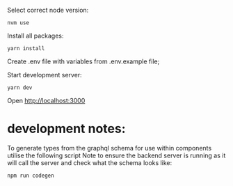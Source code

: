 Select correct node version:

```
nvm use
```

Install all packages:

```
yarn install
```

Create .env file with variables from .env.example file;

Start development server:

```
yarn dev
```

Open [http://localhost:3000](http://localhost:3000)

# development notes:

To generate types from the graphql schema for use within components utilise the following script
Note to ensure the backend server is running as it will call the server and check what the schema looks like:

```bash
npm run codegen
```
